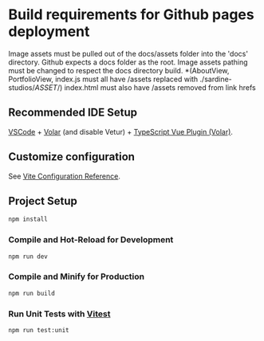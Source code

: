 # Build requirements for Github pages deployment

Image assets must be pulled out of the docs/assets folder into the 'docs' directory. Github expects a docs folder as the root.
Image assets pathing must be changed to respect the docs directory build. 
*(AboutView, PortfolioView, index.js must all have /assets replaced with ./sardine-studios/*ASSET*/) 
index.html must also have /assets removed from link hrefs


## Recommended IDE Setup

[VSCode](https://code.visualstudio.com/) + [Volar](https://marketplace.visualstudio.com/items?itemName=Vue.volar) (and disable Vetur) + [TypeScript Vue Plugin (Volar)](https://marketplace.visualstudio.com/items?itemName=Vue.vscode-typescript-vue-plugin).

## Customize configuration

See [Vite Configuration Reference](https://vitejs.dev/config/).

## Project Setup

```sh
npm install
```

### Compile and Hot-Reload for Development

```sh
npm run dev
```

### Compile and Minify for Production

```sh
npm run build
```

### Run Unit Tests with [Vitest](https://vitest.dev/)

```sh
npm run test:unit
```
